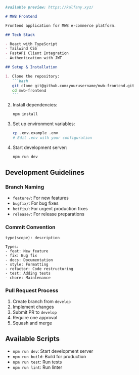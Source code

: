 ````markdown
Available preview: https://kalfany.xyz/

# MWB Frontend

Frontend application for MWB e-commerce platform.

## Tech Stack

- React with TypeScript
- Tailwind CSS
- FastAPI Client Integration
- Authentication with JWT

## Setup & Installation

1. Clone the repository:
   ```bash
   git clone git@github.com:yourusername/mwb-frontend.git
   cd mwb-frontend
   ```
````

2. Install dependencies:

   ```bash
   npm install
   ```

3. Set up environment variables:

   ```bash
   cp .env.example .env
   # Edit .env with your configuration
   ```

4. Start development server:
   ```bash
   npm run dev
   ```

## Development Guidelines

### Branch Naming

- `feature/`: For new features
- `bugfix/`: For bug fixes
- `hotfix/`: For urgent production fixes
- `release/`: For release preparations

### Commit Convention

```
type(scope): description

Types:
- feat: New feature
- fix: Bug fix
- docs: Documentation
- style: Formatting
- refactor: Code restructuring
- test: Adding tests
- chore: Maintenance
```

### Pull Request Process

1. Create branch from `develop`
2. Implement changes
3. Submit PR to `develop`
4. Require one approval
5. Squash and merge

## Available Scripts

- `npm run dev`: Start development server
- `npm run build`: Build for production
- `npm run test`: Run tests
- `npm run lint`: Run linter

```

```
